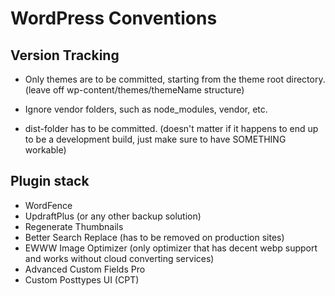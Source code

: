 # WordPress Conventions

## Version Tracking

- Only themes are to be committed, starting from the theme root directory. (leave off wp-content/themes/themeName structure)

- Ignore vendor folders, such as node_modules, vendor, etc.

- dist-folder has to be committed. (doesn't matter if it happens to end up to be a development build, just make sure to have SOMETHING workable)

## Plugin stack

- WordFence
- UpdraftPlus (or any other backup solution)
- Regenerate Thumbnails
- Better Search Replace (has to be removed on production sites)
- EWWW Image Optimizer (only optimizer that has decent webp support and works without cloud converting services)
- Advanced Custom Fields Pro
- Custom Posttypes UI (CPT)
